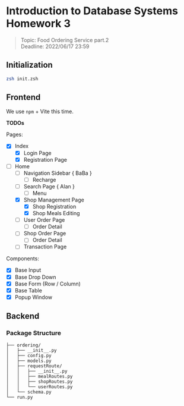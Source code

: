 # Introduction to Database Systems Homework 3

> Topic: Food Ordering Service part.2 <br>
> Deadline: 2022/06/17 23:59

## Initialization

```sh
zsh init.zsh
```

## Frontend

We use <code>npm</code> + Vite this time.

<strong>TODOs</strong>

Pages:
- [x] Index
    - [x] Login Page
    - [x] Registration Page
- [ ] Home 
    - [ ] Navigation Sidebar { BaBa }
        - [ ] Recharge
    - [ ] Search Page { Alan }
        - [ ] Menu
    - [x] Shop Management Page
        - [x] Shop Registration
        - [x] Shop Meals Editing
    - [ ] User Order Page
        - [ ] Order Detail
    - [ ] Shop Order Page
        - [ ] Order Detail
    - [ ] Transaction Page

Components:
- [x] Base Input
- [x] Base Drop Down
- [x] Base Form (Row / Column)
- [x] Base Table
- [x] Popup Window

## Backend

### Package Structure

```
├── ordering/
│   ├── __init__.py
│   ├── config.py
│   ├── models.py
│   ├── requestRoute/
│   │   ├── __init__.py
│   │   ├── mealRoutes.py
│   │   ├── shopRoutes.py
│   │   └── userRoutes.py
│   └── schema.py
└── run.py
```
